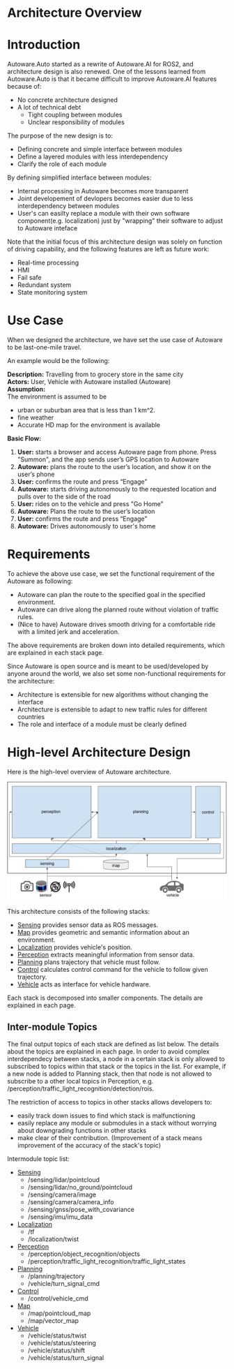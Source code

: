 Architecture Overview
======================

# Introduction

Autoware.Auto started as a rewrite of Autoware.AI for ROS2, and architecture design is also renewed.
One of the lessons learned from Autoware.Auto is that it became difficult to improve Autoware.AI features because of:
- No concrete architecture designed
- A lot of technical debt
	- Tight coupling between modules
	- Unclear responsibility of modules

The purpose of the new design is to:
- Defining concrete and simple interface between modules
- Define a layered modules with less interdependency
- Clarify the role of each module

By defining simplified interface between modules:
- Internal processing in Autoware becomes more transparent
- Joint developement of devlopers becomes easier due to less interdependency between modules
- User's can easilty replace a module with their own software component(e.g. localization) just by "wrapping" their software to adjust to Autoware inteface

Note that the initial focus of this architecture design was solely on function of driving capability, and the following features are left as future work:
* Real-time processing
* HMI
* Fail safe
* Redundant system
* State monitoring system

# Use Case
When we designed the architecture, we have set the use case of Autoware to be last-one-mile travel. 

An example would be the following:

**Description:** Travelling from to grocery store in the same city  
**Actors:** User, Vehicle with Autoware installed (Autoware)  
**Assumption:**  
The environment is assumed to be 
- urban or suburban area that is less than 1 km^2.
- fine weather
- Accurate HD map for the environment is available

**Basic Flow:**  
1. **User:** starts a browser and access Autoware page from phone. Press "Summon", and the app sends user’s GPS location to Autoware
2. **Autoware:** plans the route to the user’s location, and show it on the user’s phone
3. **User:** confirms the route and press “Engage”
4. **Autoware:** starts driving autonomously to the requested location and pulls over to the side of the road
5. **User:** rides on to the vehicle and press "Go Home"
6. **Autoware:** Plans the route to the user’s location
7. **User:** confirms the route and press “Engage”
8. **Autoware:** Drives autonomously to user's home

# Requirements
To achieve the above use case, we set the functional requirement of the Autoware as following:
- Autoware can plan the route to the specified goal in the specified environment.
- Autoware can drive along the planned route without violation of traffic rules.
- (Nice to have) Autoware drives smooth driving for a comfortable ride with a limited jerk and acceleration.

The above requirements are broken down into detailed requirements, which are explained in each stack page.

Since Autoware is open source and is meant to be used/developed by anyone around the world, we also set some non-functional requirements for the architecture:
- Architecture is extensible for new algorithms without changing the interface
- Architecture is extensible to adapt to new traffic rules for different countries
- The role and interface of a module must be clearly defined

# High-level Architecture Design
Here is the high-level overview of Autoware architecture.

![Overview](/docs/images/architecture-overview.svg)

This architecture consists of the following stacks:
- [Sensing](sensing/Sensing.md) provides sensor data as ROS messages.
- [Map](map/Map.md) provides geometric and semantic information about an environment.
- [Localization](localization/Localization.md) provides vehicle's position.
- [Perception](perception/Perception.md) extracts meaningful information from sensor data.
- [Planning](planning/Planning.md) plans trajectory that vehicle must follow.
- [Control](control/Control.md) calculates control command for the vehicle to follow given trajectory.
- [Vehicle](vehicle/Vehicle.md) acts as interface for vehicle hardware.

Each stack is decomposed into smaller components. The details are explained in each page. 

## Inter-module Topics
The final output topics of each stack are defined as list below. The details about the topics are explained in each page. In order to avoid complex interdependecy between stacks, a node in a certain stack is only allowed to subscribed to topics within that stack or the topics in the list. For example, if a new node is added to Planning stack, then that node is not allowed to subscribe to a other local topics in Perception, e.g. /perception/traffic_light_recognition/detection/rois.

The restriction of access to topics in other stacks allows developers to: 
* easily track down issues to find which stack is malfunctioning
* easily replace any module or submodules in a stack without worrying about downgrading functions in other stacks
* make clear of their contribution. (Improvement of a stack means improvement of the accuracy of the stack's topic)

Intermodule topic list:
- [Sensing](sensing/Sensing.md)
  - /sensing/lidar/pointcloud
  - /sensing/lidar/no_ground/pointcloud
  - /sensing/camera/image
  - /sensing/camera/camera_info
  - /sensing/gnss/pose_with_covariance
  - /sensing/imu/imu_data
- [Localization](localization/Localization.md)
  - /tf
  - /localization/twist
- [Perception](perception/Perception.md)
  - /perception/object_recognition/objects
  - /perception/traffic_light_recognition/traffic_light_states
- [Planning](planning/Planning.md)
  - /planning/trajectory
  - /vehicle/turn_signal_cmd
- [Control](control/Control.md)
  - /control/vehicle_cmd
- [Map](map/Map.md)
  - /map/pointcloud_map
  - /map/vector_map
- [Vehicle](vehicle/Vehicle.md)
  - /vehicle/status/twist
  - /vehicle/status/steering
  - /vehicle/status/shift
  - /vehicle/status/turn_signal

